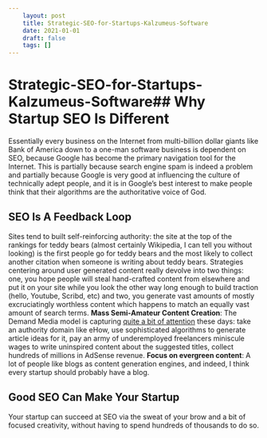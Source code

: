 ```yaml
---
 	layout: post
 	title: Strategic-SEO-for-Startups-Kalzumeus-Software
 	date: 2021-01-01
 	draft: false
 	tags: []
---
```


# Strategic-SEO-for-Startups-Kalzumeus-Software## Why Startup SEO Is Different
Essentially every business on the Internet from multi-billion dollar giants like Bank of America down to a one-man software business is dependent on SEO, because Google has become the primary navigation tool for the Internet.
This is partially because search engine spam is indeed a problem and partially because Google is very good at influencing the culture of technically adept people, and it is in Google’s best interest to make people think that their algorithms are the authoritative voice of God.
## SEO Is A Feedback Loop
Sites tend to built self-reinforcing authority: the site at the top of the rankings for teddy bears (almost certainly Wikipedia, I can tell you without looking) is the first people go for teddy bears and the most likely to collect another citation when someone is writing about teddy bears.
Strategies centering around user generated content really devolve into two things: one, you hope people will steal hand-crafted content from elsewhere and put it on your site while you look the other way long enough to build traction (hello, Youtube, Scribd, etc) and two, you generate vast amounts of mostly excruciatingly worthless content which happens to match an equally vast amount of search terms.
**Mass Semi-Amateur Content Creation**: The Demand Media model is capturing [quite a bit of attention](http://www.wired.com/magazine/2009/10/ff_demandmedia/) these days: take an authority domain like eHow, use sophisticated algorithms to generate article ideas for it, pay an army of underemployed freelancers miniscule wages to write uninspired content about the suggested titles, collect hundreds of millions in AdSense revenue.
**Focus on evergreen content**: A lot of people like blogs as content generation engines, and indeed, I think every startup should probably have a blog.
## Good SEO Can Make Your Startup
Your startup can succeed at SEO via the sweat of your brow and a bit of focused creativity, without having to spend hundreds of thousands to do so.
